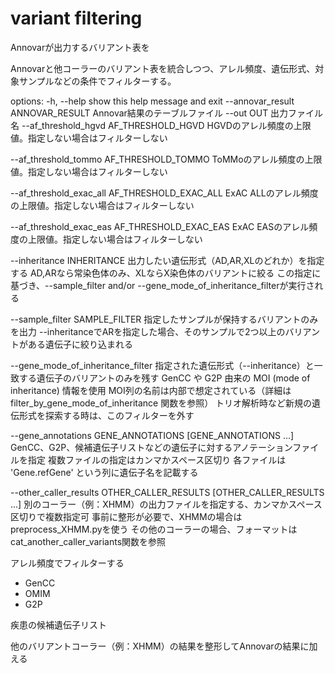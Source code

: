 # variant filtering

Annovarが出力するバリアント表を


Annovarと他コーラーのバリアント表を統合しつつ、アレル頻度、遺伝形式、対象サンプルなどの条件でフィルターする。

options:
  -h, --help            show this help message and exit
  --annovar_result ANNOVAR_RESULT
                        Annovar結果のテーブルファイル
  --out OUT             出力ファイル名
  --af_threshold_hgvd AF_THRESHOLD_HGVD
                        HGVDのアレル頻度の上限値。指定しない場合はフィルターしない
                        
  --af_threshold_tommo AF_THRESHOLD_TOMMO
                        ToMMoのアレル頻度の上限値。指定しない場合はフィルターしない
                        
  --af_threshold_exac_all AF_THRESHOLD_EXAC_ALL
                        ExAC ALLのアレル頻度の上限値。指定しない場合はフィルターしない
                        
  --af_threshold_exac_eas AF_THRESHOLD_EXAC_EAS
                        ExAC EASのアレル頻度の上限値。指定しない場合はフィルターしない
                        
  --inheritance INHERITANCE
                        出力したい遺伝形式（AD,AR,XLのどれか）を指定する
                        AD,ARなら常染色体のみ、XLならX染色体のバリアントに絞る
                        この指定に基づき、--sample_filter and/or
                        --gene_mode_of_inheritance_filterが実行される
                        
  --sample_filter SAMPLE_FILTER
                        指定したサンプルが保持するバリアントのみを出力
                        --inheritanceでARを指定した場合、そのサンプルで2つ以上のバリアントがある遺伝子に絞り込まれる
                        
  --gene_mode_of_inheritance_filter
                        指定された遺伝形式（--inheritance）と一致する遺伝子のバリアントのみを残す GenCC や
                        G2P 由来の MOI (mode of inheritance) 情報を使用
                        MOI列の名前は内部で想定されている（詳細は
                        filter_by_gene_mode_of_inheritance 関数を参照）
                        トリオ解析時など新規の遺伝形式を探索する時は、このフィルターを外す
                        
  --gene_annotations GENE_ANNOTATIONS [GENE_ANNOTATIONS ...]
                        GenCC、G2P、候補遺伝子リストなどの遺伝子に対するアノテーションファイルを指定
                        複数ファイルの指定はカンマかスペース区切り 各ファイルは 'Gene.refGene'
                        という列に遺伝子名を記載する
                        
  --other_caller_results OTHER_CALLER_RESULTS [OTHER_CALLER_RESULTS ...]
                        別のコーラー（例：XHMM）の出力ファイルを指定する、カンマかスペース区切りで複数指定可
                        事前に整形が必要で、XHMMの場合はpreprocess_XHMM.pyを使う
                        その他のコーラーの場合、フォーマットはcat_another_caller_variants関数を参照




アレル頻度でフィルターする


- GenCC
- OMIM
- G2P

疾患の候補遺伝子リスト

他のバリアントコーラー（例：XHMM）の結果を整形してAnnovarの結果に加える
